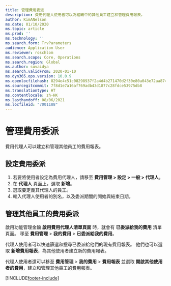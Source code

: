 ```yaml
---
title: 管理費用委派
description: 費用代理人使用者可以為組織中的其他員工建立和管理費用報表。
author: KimANelson
ms.date: 01/10/2020
ms.topic: article
ms.prod: ''
ms.technology: ''
ms.search.form: TrvParameters
audience: Application User
ms.reviewer: roschlom
ms.search.scope: Core, Operations
ms.search.region: Global
ms.author: suvaidya
ms.search.validFrom: 2020-01-10
ms.dyn365.ops.version: 10.0.9
ms.openlocfilehash: 8294e4c51c08298937f2a4d4b271470d2f30e80a043e72aa874aa91306ac6712
ms.sourcegitcommit: 7f8d1e7a16af769adb43d1877c28fdce53975db8
ms.translationtype: HT
ms.contentlocale: zh-HK
ms.lasthandoff: 08/06/2021
ms.locfileid: "7001188"
---
```

# <a name="manage-expense-delegation"></a>管理費用委派

費用代理人可以建立和管理其他員工的費用報表。

## <a name="configure-expense-delegation"></a>設定費用委派

1. 若要將使用者設定為費用代理人，請移至 **費用管理 > 設定 > 一般 > 代理人**。
2. 在 **代理人** 頁面上，選取 **新增**。
3. 選取要定義其代理人的員工。 
4. 輸入代理人使用者的別名，以及委派期間的開始與結束日期。

## <a name="manage-expense-delegation-for-another-employee"></a>管理其他員工的費用委派

啟用功能管理金鑰 **啟用費用代理人清單頁面** 時，就會有 **已委派給我的費用** 清單頁面。 移至 **費用管理** > **我的費用** > **已委派給我的費用**。

代理人使用者可以快速篩選和搜尋已委派給他們的現有費用報表。 他們也可以選取 **新增費用報表**，為其他使用者建立新的費用報表。

代理人使用者還可以移至 **費用管理** > **我的費用** > **費用報表** 並選取 **開啟其他使用者的費用**，建立和管理其他員工的費用報表。


[!INCLUDE[footer-include](../includes/footer-banner.md)]